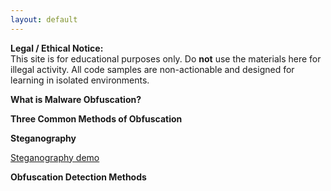 ```yaml
---
layout: default
---
```


**Legal / Ethical Notice:**  
This site is for educational purposes only. Do **not** use the materials here for illegal activity. All code samples are non-actionable and designed for learning in isolated environments.

**What is Malware Obfuscation?**


**Three Common Methods of Obfuscation**


**Steganography**

[Steganography demo](https://gutbug.github.io/SecPrin-obfuscation-research-project/demo/stego.html)

**Obfuscation Detection Methods**


